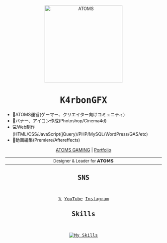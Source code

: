 <br>
<p align="center">
<a href="https://atoms-gaming.com" target="_blank">
<img src="https://atoms-gaming.com/wp-content/uploads/logo.png" alt="ATOMS" height="250" width="250"/>
</a>
</p>

<div align="center">
<samp>

# K4rbonGFX


</samp>
</div>

<ul>
  <li>🌟ATOMS運営(ゲーマー、クリエイター向けコミュニティ)</li>
  <li>🎨バナー、アイコン作成(Photoshop/Cinema4d)</li>
  <li>💻Web制作(HTML/CSS/JavaScript(jQuery)/PHP/MySQL/WordPress/GAS/etc)</li>
  <li>🎥動画編集(Premiere/Aftereffects)</li>
  </li>
</ul>

<p align="center">
  <a href="http://atoms-gaming.com">ATOMS GAMING</a> | <a href="http://atoms-gaming.com/portfolio">Portfolio</a>
</p>

<div align="center">
<table>
<tbody>
<td align="center">
<img width="2000" height="0" alt="" aria-hiden><br>
<sub>Designer & Leader for 𝗔𝗧𝗢𝗠𝗦 </a></sub><br>
<img width="2000" height="0" alt="" aria-hiden>
</td>
</tbody>
</table>
</div>


<div align="center">
<samp>

## SNS

<br>

[𝕏](https://twitter.com/K4rbonGFX)
[YouTube](https://www.youtube.com/@K4rbonGFX)
[Instagram](https://www.instagram.com/K4rbonGFX)

## Skills

<br>

[![My Skills](https://skillicons.dev/icons?i=html,css,js,php,wordpress,mysql,materialui,tailwind,nextjs,threejs,npm,vscode,github,ae,ps,pr,discord,gmail,twitter,instagram)](https://skillicons.dev)

</samp>
</div>


<!--
**K4GFX/K4GFX** is a ✨ _special_ ✨ repository because its `README.md` (this file) appears on your GitHub profile.

Here are some ideas to get you started:

- 🔭 I’m currently working on ...
- 🌱 I’m currently learning ...
- 👯 I’m looking to collaborate on ...
- 🤔 I’m looking for help with ...
- 💬 Ask me about ...
- 📫 How to reach me: ...
- 😄 Pronouns: ...
- ⚡ Fun fact: ...
-->
